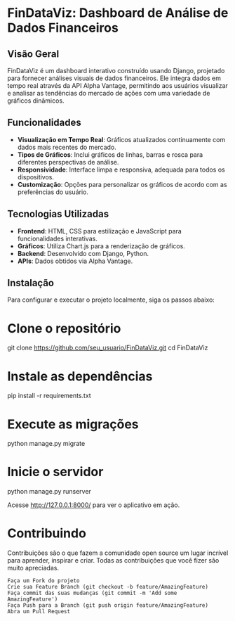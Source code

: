 # FinDataViz: Dashboard de Análise de Dados Financeiros

## Visão Geral
FinDataViz é um dashboard interativo construído usando Django, projetado para fornecer análises visuais de dados financeiros. Ele integra dados em tempo real através da API Alpha Vantage, permitindo aos usuários visualizar e analisar as tendências do mercado de ações com uma variedade de gráficos dinâmicos.

## Funcionalidades

- **Visualização em Tempo Real**: Gráficos atualizados continuamente com dados mais recentes do mercado.
- **Tipos de Gráficos**: Inclui gráficos de linhas, barras e rosca para diferentes perspectivas de análise.
- **Responsividade**: Interface limpa e responsiva, adequada para todos os dispositivos.
- **Customização**: Opções para personalizar os gráficos de acordo com as preferências do usuário.

## Tecnologias Utilizadas

- **Frontend**: HTML, CSS para estilização e JavaScript para funcionalidades interativas.
- **Gráficos**: Utiliza Chart.js para a renderização de gráficos.
- **Backend**: Desenvolvido com Django, Python.
- **APIs**: Dados obtidos via Alpha Vantage.

## Instalação

Para configurar e executar o projeto localmente, siga os passos abaixo:

# Clone o repositório
git clone https://github.com/seu_usuario/FinDataViz.git
cd FinDataViz

# Instale as dependências
pip install -r requirements.txt

# Execute as migrações
python manage.py migrate

# Inicie o servidor
python manage.py runserver

Acesse http://127.0.0.1:8000/ para ver o aplicativo em ação.

# Contribuindo

Contribuições são o que fazem a comunidade open source um lugar incrível para aprender, inspirar e criar. Todas as contribuições que você fizer são muito apreciadas.

    Faça um Fork do projeto
    Crie sua Feature Branch (git checkout -b feature/AmazingFeature)
    Faça commit das suas mudanças (git commit -m 'Add some AmazingFeature')
    Faça Push para a Branch (git push origin feature/AmazingFeature)
    Abra um Pull Request
